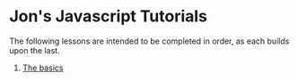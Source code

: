 # Jon's Javascript Tutorials
The following lessons are intended to be completed in order, as each builds upon 
the last.

1. [The basics](./lesson1/README.md)